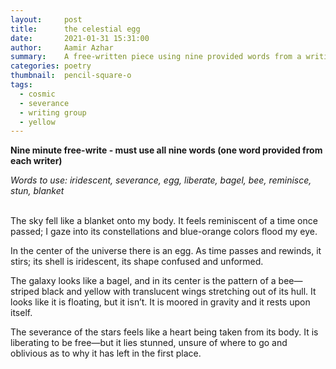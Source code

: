 ```yaml
---
layout:     post
title:      the celestial egg
date:       2021-01-31 15:31:00
author:     Aamir Azhar
summary:    A free-written piece using nine provided words from a writing group.
categories: poetry
thumbnail:  pencil-square-o
tags:
  - cosmic
  - severance
  - writing group
  - yellow
---
```

**Nine minute free-write - must use all nine words (one word provided from each writer)**

*Words to use: iridescent, severance, egg, liberate, bagel, bee, reminisce, stun, blanket*

<br>
The sky fell like a blanket onto my body. It feels reminiscent of a time once passed; I gaze into its constellations and blue-orange colors flood my eye.

In the center of the universe there is an egg. As time passes and rewinds, it stirs; its shell is iridescent, its shape confused and unformed.

The galaxy looks like a bagel, and in its center is the pattern of a bee—striped black and yellow with translucent wings stretching out of its hull. It looks like it is floating, but it isn’t. It is moored in gravity and it rests upon itself.

The severance of the stars feels like a heart being taken from its body. It is liberating to be free—but it lies stunned, unsure of where to go and oblivious as to why it has left in the first place.
